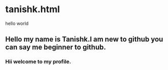 # tanishk.html

<!DOCTYPE html>
<html>
<head>
 hello world 
</head>
<h2>
 <font>Hello my name is Tanishk.I am new to github you can say me beginner to github. </font>
</h2>
<h3>
 Hii welcome to my profile.
</h3>      
</html>
